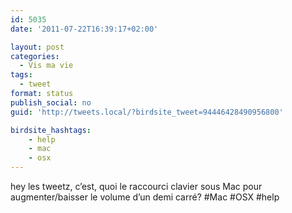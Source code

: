 ```yaml
---
id: 5035
date: '2011-07-22T16:39:17+02:00'

layout: post
categories:
  - Vis ma vie
tags:
  - tweet
format: status
publish_social: no
guid: 'http://tweets.local/?birdsite_tweet=94446428490956800'

birdsite_hashtags:
    - help
    - mac
    - osx
---
```


hey les tweetz, c’est, quoi le raccourci clavier sous Mac pour augmenter/baisser le volume d’un demi carré? #Mac #OSX #help